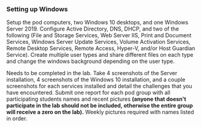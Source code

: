 ### Setting up Windows

Setup the pod computers, two Windows 10 desktops, and one Windows Server 2019. Configure Active Directory, DNS, DHCP, and two of the following (File and Storage Services, Web Server IIS, Print and Document Services, Windows Server Update Services, Volume Activation Services, Remote Desktop Services, Remote Access, Hyper-V, and/or Host Guardian Service). Create multiple user types and share different files on each type and change the windows background depending on the user type.

Needs to be completed in the lab. Take 4 screenshots of the Server installation, 4 screenshots of the Windows 10 installation, and a couple screenshots for each services installed and detail the challenges that you have encountered. Submit one report for each pod group with all participating students names and recent pictures **(anyone that doesn't participate in the lab should not be included, otherwise the entire group will receive a zero on the lab).** Weekly pictures required with names listed in order.
